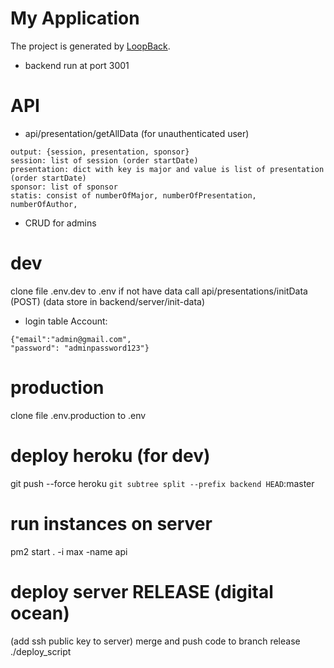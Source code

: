 # My Application

The project is generated by [LoopBack](http://loopback.io).

- backend run at port 3001

# API
- api/presentation/getAllData (for unauthenticated user)
```
output: {session, presentation, sponsor}
session: list of session (order startDate)
presentation: dict with key is major and value is list of presentation (order startDate)
sponsor: list of sponsor 
statis: consist of numberOfMajor, numberOfPresentation, numberOfAuthor,
```
- CRUD for admins

# dev 
clone file .env.dev to .env
if not have data call api/presentations/initData (POST) (data store in backend/server/init-data)

- login table Account:
```
{"email":"admin@gmail.com",
"password": "adminpassword123"}
```

# production
clone file .env.production to .env

# deploy heroku (for dev)
git push --force heroku `git subtree split --prefix backend HEAD`:master

# run instances on server
pm2 start . -i max -name api

# deploy server RELEASE (digital ocean)
(add ssh public key to server)
merge and push code to branch release
./deploy_script